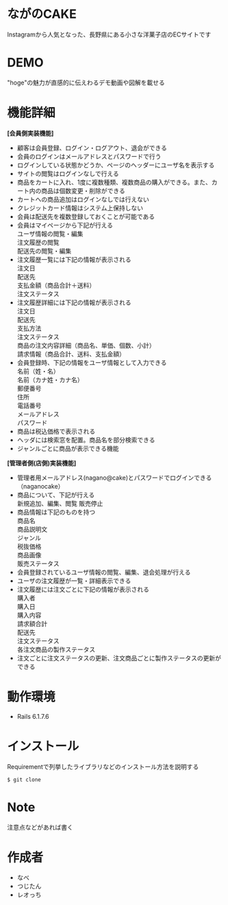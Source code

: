 # ながのCAKE
 
Instagramから人気となった、長野県にある小さな洋菓子店のECサイトです
 
# DEMO
 
"hoge"の魅力が直感的に伝えわるデモ動画や図解を載せる
 
# 機能詳細

 **[会員側実装機能]**

* 顧客は会員登録、ログイン・ログアウト、退会ができる
* 会員のログインはメールアドレスとパスワードで行う
* ログインしている状態かどうか、ページのヘッダーにユーザ名を表示する
* サイトの閲覧はログインなしで行える
* 商品をカートに入れ、1度に複数種類、複数商品の購入ができる。また、カート内の商品は個数変更・削除ができる
* カートへの商品追加はログインなしでは行えない
* クレジットカード情報はシステム上保持しない
* 会員は配送先を複数登録しておくことが可能である
* 会員はマイページから下記が行える  
  ユーザ情報の閲覧・編集  
  注文履歴の閲覧  
  配送先の閲覧・編集  
* 注文履歴一覧には下記の情報が表示される  
  注文日  
  配送先  
  支払金額（商品合計＋送料）  
  注文ステータス  
* 注文履歴詳細には下記の情報が表示される  
  注文日  
  配送先  
  支払方法  
  注文ステータス  
  商品の注文内容詳細（商品名、単価、個数、小計）  
  請求情報（商品合計、送料、支払金額）  
* 会員登録時、下記の情報をユーザ情報として入力できる  
  名前（姓・名）  
  名前（カナ姓・カナ名）  
  郵便番号  
  住所  
  電話番号  
  メールアドレス  
  パスワード  
* 商品は税込価格で表示される
* ヘッダには検索窓を配置。商品名を部分検索できる
* ジャンルごとに商品が表示できる機能

**[管理者側(店側)実装機能]**
* 管理者用メールアドレス(nagano@cake)とパスワードでログインできる（naganocake）
* 商品について、下記が行える  
  新規追加、編集、閲覧
  販売停止  
* 商品情報は下記のものを持つ  
  商品名  
  商品説明文  
  ジャンル  
  税抜価格  
  商品画像  
  販売ステータス  
* 会員登録されているユーザ情報の閲覧、編集、退会処理が行える
* ユーザの注文履歴が一覧・詳細表示できる
* 注文履歴には注文ごとに下記の情報が表示される  
  購入者  
  購入日  
  購入内容  
  請求額合計  
  配送先  
  注文ステータス  
  各注文商品の製作ステータス  
* 注文ごとに注文ステータスの更新、注文商品ごとに製作ステータスの更新ができる

# 動作環境
 
* Rails 6.1.7.6
 
# インストール
 
Requirementで列挙したライブラリなどのインストール方法を説明する
 
```bash
$ git clone 
```
 
# Note
 
注意点などがあれば書く
 
# 作成者
* なべ
* つじたん
* レオっち
 
